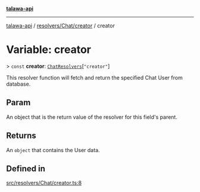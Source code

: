 [**talawa-api**](../../../../README.md)

***

[talawa-api](../../../../modules.md) / [resolvers/Chat/creator](../README.md) / creator

# Variable: creator

\> `const` **creator**: [`ChatResolvers`](../../../../types/generatedGraphQLTypes/type-aliases/ChatResolvers.md)\[`"creator"`\]

This resolver function will fetch and return the specified Chat User from database.

## Param

An object that is the return value of the resolver for this field's parent.

## Returns

An `object` that contains the User data.

## Defined in

[src/resolvers/Chat/creator.ts:8](https://github.com/PalisadoesFoundation/talawa-api/blob/5c5b29a0ea487bda8306089fe128f43f3be29f94/src/resolvers/Chat/creator.ts#L8)
